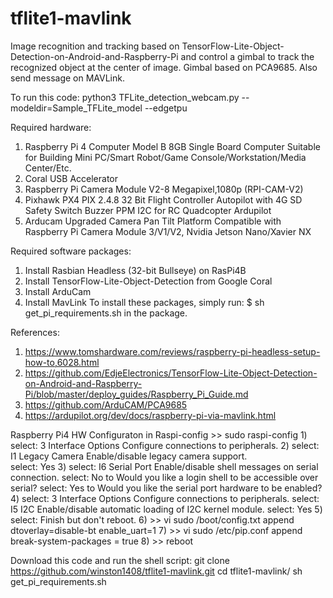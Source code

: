 # tflite1-mavlink
Image recognition and tracking based on TensorFlow-Lite-Object-Detection-on-Android-and-Raspberry-Pi and control a gimbal to track the recognized object at the center of image.  Gimbal based on PCA9685.  Also send message on MAVLink.

To run this code:
python3 TFLite_detection_webcam.py --modeldir=Sample_TFLite_model --edgetpu

Required hardware:
1)  Raspberry Pi 4 Computer Model B 8GB Single Board Computer Suitable for Building Mini PC/Smart Robot/Game Console/Workstation/Media Center/Etc.
2)  Coral USB Accelerator
3)  Raspberry Pi Camera Module V2-8 Megapixel,1080p (RPI-CAM-V2)
4)  Pixhawk PX4 PIX 2.4.8 32 Bit Flight Controller Autopilot with 4G SD Safety Switch Buzzer PPM I2C for RC Quadcopter Ardupilot
5)  Arducam Upgraded Camera Pan Tilt Platform Compatible with Raspberry Pi Camera Module 3/V1/V2, Nvidia Jetson Nano/Xavier NX

Required software packages:
1)  Install Rasbian Headless (32-bit Bullseye) on RasPi4B
2)  Install TensorFlow-Lite-Object-Detection from Google Coral
3)  Install ArduCam
4)  Install MavLink
To install these packages, simply run:
  $ sh get_pi_requirements.sh in the package.

References:
1)  https://www.tomshardware.com/reviews/raspberry-pi-headless-setup-how-to,6028.html
2)  https://github.com/EdjeElectronics/TensorFlow-Lite-Object-Detection-on-Android-and-Raspberry-Pi/blob/master/deploy_guides/Raspberry_Pi_Guide.md
3)  https://github.com/ArduCAM/PCA9685
4)  https://ardupilot.org/dev/docs/raspberry-pi-via-mavlink.html

Raspberry Pi4 HW Configuraton in Raspi-config
    >> sudo raspi-config
    1)  select: 3 Interface Options    Configure connections to peripherals.
    2)  select: I1 Legacy Camera Enable/disable legacy camera support.  
        select: Yes
    3)  select: I6 Serial Port Enable/disable shell messages on serial connection.
        select: No to Would you like a login shell to be accessible over serial?
        select: Yes to Would you like the serial port hardware to be enabled?
    4)  select: 3 Interface Options    Configure connections to peripherals.
        select: I5 I2C Enable/disable automatic loading of I2C kernel module.
        select: Yes
    5)  select: Finish but don't reboot.
    6)  >> vi sudo /boot/config.txt append
        dtoverlay=disable-bt
        enable_uart=1
    7)  >> vi sudo /etc/pip.conf append
        break-system-packages = true
    8)  >> reboot

Download this code and run the shell script:
git clone https://github.com/winston1408/tflite1-mavlink.git
cd tflite1-mavlink/
sh get_pi_requirements.sh
